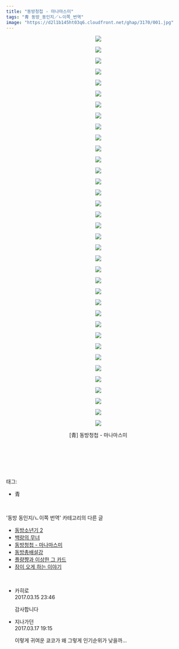 ```yaml
---
title: "동방청첩 - 마나마스미"
tags: "青 동방_동인지／ㄴ이쪽_번역"
image: "https://d2l1b145ht03q6.cloudfront.net/ghap/3170/001.jpg"
---
```

<div class="article">
<p style="text-align: center; clear: none; float: none;"><img src="{{ site.imgserver1 }}/ghap/3170/001.jpg"/></p>
<p style="text-align: center; clear: none; float: none;"><img src="{{ site.imgserver1 }}/ghap/3170/002.jpg"/></p>
<p style="text-align: center; clear: none; float: none;"><img src="{{ site.imgserver1 }}/ghap/3170/003.jpg"/></p>
<p style="text-align: center; clear: none; float: none;"><img src="{{ site.imgserver1 }}/ghap/3170/004.jpg"/></p>
<p style="text-align: center; clear: none; float: none;"><img src="{{ site.imgserver1 }}/ghap/3170/005.jpg"/></p>
<p style="text-align: center; clear: none; float: none;"><img src="{{ site.imgserver1 }}/ghap/3170/006.jpg"/></p>
<p style="text-align: center; clear: none; float: none;"><img src="{{ site.imgserver1 }}/ghap/3170/007.jpg"/></p>
<p style="text-align: center; clear: none; float: none;"><img src="{{ site.imgserver1 }}/ghap/3170/008.jpg"/></p>
<p style="text-align: center; clear: none; float: none;"><img src="{{ site.imgserver1 }}/ghap/3170/009.jpg"/></p>
<p style="text-align: center; clear: none; float: none;"><img src="{{ site.imgserver1 }}/ghap/3170/010.jpg"/></p>
<p style="text-align: center; clear: none; float: none;"><img src="{{ site.imgserver1 }}/ghap/3170/011.jpg"/></p>
<p style="text-align: center; clear: none; float: none;"><img src="{{ site.imgserver1 }}/ghap/3170/012.jpg"/></p>
<p style="text-align: center; clear: none; float: none;"><img src="{{ site.imgserver1 }}/ghap/3170/013.jpg"/></p>
<p style="text-align: center; clear: none; float: none;"><img src="{{ site.imgserver1 }}/ghap/3170/014.jpg"/></p>
<p style="text-align: center; clear: none; float: none;"><img src="{{ site.imgserver1 }}/ghap/3170/015.jpg"/></p>
<p style="text-align: center; clear: none; float: none;"><img src="{{ site.imgserver1 }}/ghap/3170/016.jpg"/></p>
<p style="text-align: center; clear: none; float: none;"><img src="{{ site.imgserver1 }}/ghap/3170/017.jpg"/></p>
<p style="text-align: center; clear: none; float: none;"><img src="{{ site.imgserver1 }}/ghap/3170/018.jpg"/></p>
<p style="text-align: center; clear: none; float: none;"><img src="{{ site.imgserver1 }}/ghap/3170/019.jpg"/></p>
<p style="text-align: center; clear: none; float: none;"><img src="{{ site.imgserver1 }}/ghap/3170/020.jpg"/></p>
<p style="text-align: center; clear: none; float: none;"><img src="{{ site.imgserver1 }}/ghap/3170/021.jpg"/></p>
<p style="text-align: center; clear: none; float: none;"><img src="{{ site.imgserver1 }}/ghap/3170/022.jpg"/></p>
<p style="text-align: center; clear: none; float: none;"><img src="{{ site.imgserver1 }}/ghap/3170/023.jpg"/></p>
<p style="text-align: center; clear: none; float: none;"><img src="{{ site.imgserver1 }}/ghap/3170/024.jpg"/></p>
<p style="text-align: center; clear: none; float: none;"><img src="{{ site.imgserver1 }}/ghap/3170/025.jpg"/></p>
<p style="text-align: center; clear: none; float: none;"><img src="{{ site.imgserver1 }}/ghap/3170/026.jpg"/></p>
<p style="text-align: center; clear: none; float: none;"><img src="{{ site.imgserver1 }}/ghap/3170/027.jpg"/></p>
<p style="text-align: center; clear: none; float: none;"><img src="{{ site.imgserver1 }}/ghap/3170/028.jpg"/></p>
<p style="text-align: center; clear: none; float: none;"><img src="{{ site.imgserver1 }}/ghap/3170/029.jpg"/></p>
<p style="text-align: center; clear: none; float: none;"><img src="{{ site.imgserver1 }}/ghap/3170/030.jpg"/></p>
<p style="text-align: center; clear: none; float: none;"><img src="{{ site.imgserver1 }}/ghap/3170/031.jpg"/></p>
<p style="text-align: center; clear: none; float: none;"><img src="{{ site.imgserver1 }}/ghap/3170/032.jpg"/></p>
<p style="text-align: center; clear: none; float: none;"><img src="{{ site.imgserver1 }}/ghap/3170/033.jpg"/></p>
<p style="text-align: center; clear: none; float: none;"><img src="{{ site.imgserver1 }}/ghap/3170/034.jpg"/></p>
<p style="text-align: center; clear: none; float: none;"><img src="{{ site.imgserver1 }}/ghap/3170/035.jpg"/></p>
<p style="text-align: center; clear: none; float: none;"><img src="{{ site.imgserver1 }}/ghap/3170/036.jpg"/></p>
<p style="text-align: center; clear: none; float: none;">[青] 동방청첩 - 마나마스미</p>
<p style="text-align: center; clear: none; float: none;"><br/></p>
<p><br/></p>
</div><br/>
<div class="tagTrail">
<p>태그: </p>
<ul>
<li>青</li>
</ul>
</div><br/>
<div class="another">
<p>'동방 동인지/ㄴ이쪽 번역' 카테고리의 다른 글</p>
<ul>
<li><a href="/ghap_3175">동방소년기 2</a></li>
<li><a href="/ghap_3174">백랑의 무녀</a></li>
<li><a href="/ghap_3170">동방청첩 - 마나마스미</a></li>
<li><a href="/ghap_3161">동방총배설강</a></li>
<li><a href="/ghap_3160">플량쨩과 이상한 그 카드</a></li>
<li><a href="/ghap_3159">잠이 오게 하는 이야기</a></li>
</ul>
</div><br/>
<div class="cb_module cb_fluid">
<div class="cb_wrt cb_profile">
<div class="comment">
<ul>
<li class="cb_thumb_off" id="comment14940511">
<div class="cb_comment_area">
<div class="cb_info_area">
<div class="cb_section">
<span class="cb_nick_name">카히로</span>
</div>
<div class="cb_section">
<span class="cb_date">2017.03.15 23:46 </span>
</div>
</div>
<div class="cb_dsc_comment">
<p class="cb_dsc">
											감사합니다<br/>
</p>
</div>
</div></li>
<li class="cb_thumb_off" id="comment14941945">
<div class="cb_comment_area">
<div class="cb_info_area">
<div class="cb_section">
<span class="cb_nick_name">지나가던</span>
</div>
<div class="cb_section">
<span class="cb_date">2017.03.17 19:15 </span>
</div>
</div>
<div class="cb_dsc_comment">
<p class="cb_dsc">
											이렇게 귀여운 쿄코가 왜 그렇게 인기순위가 낮을까...
										</p>
</div>
</div></li>
</ul>
</div>
</div><!-- commentList close -->
</div><br/>

